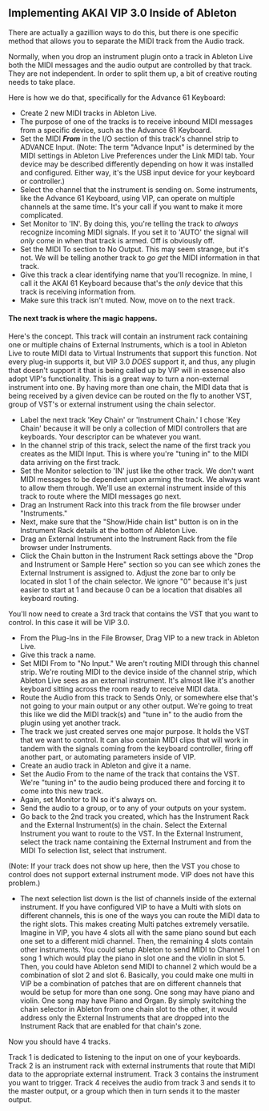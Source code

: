 ## Implementing AKAI VIP 3.0 Inside of Ableton

There are actually a gazillion ways to do this, but there is one specific method that allows you to separate the MIDI track from the Audio track.

Normally, when you drop an instrument plugin onto a track in Ableton Live both the MIDI messages and the audio output are controlled by that track.  They are not independent.  In order to split them up, a bit of creative routing needs to take place.  

Here is how we do that, specifically for the Advance 61 Keyboard:

- Create 2 new MIDI tracks in Ableton Live.
- The purpose of one of the tracks is to receive inbound MIDI messages from a specific device, such as the Advance 61 Keyboard.  
- Set the MIDI **_From_** in the I/O section of this track's channel strip to ADVANCE Input.  (Note: The term "Advance Input" is determined by the MIDI settings in Ableton Live Preferences under the Link MIDI tab. Your device may be described differently depending on how it was installed and configured.  Either way, it's the USB input device for your keyboard or controller.)
- Select the channel that the instrument is sending on.  Some instruments, like the Advance 61 Keyboard, using VIP, can operate on multiple channels at the same time.  It's your call if you want to make it more complicated.  
- Set Monitor to 'IN'.  By doing this, you're telling the track to _always_ recognize incoming MIDI signals.  If you set it to 'AUTO' the signal will _only_ come in when that track is armed.  Off is obviously off.
- Set the MIDI To section to No Output.  This may seem strange, but it's not.  We will be telling another track to _go get_ the MIDI information in that track.
- Give this track a clear identifying name that you'll recognize.  In mine, I call it the AKAI 61 Keyboard because that's the _only_ device that this track is receiving information from.
- Make sure this track isn't muted.  Now, move on to the next track.

#### The next track is where the magic happens.

Here's the concept.  This track will contain an instrument rack containing one or multiple chains of External Instruments, which is a tool in Ableton Live to route MIDI data to Virtual Instruments that support this function.  Not every plug-in supports it, but VIP 3.0 _DOES_ support it, and thus, any plugin that doesn't support it that is being called up by VIP will in essence also adopt VIP's functionality.  This is a great way to turn a non-external instrument into one.  By having more than one chain, the MIDI data that is being received by a given device can be routed on the fly to another VST, group of VST's or external instrument using the chain selector.

- Label the next track 'Key Chain' or 'Instrument Chain.'  I chose 'Key Chain' because it will be only a collection of MIDI controllers that are keyboards.  Your descriptor can be whatever you want.
- In the channel strip of this track, select the name of the first track you creates as the MIDI Input.  This is where you're "tuning in" to the MIDI data arriving on the first track.
- Set the Monitor selection to 'IN' just like the other track.  We don't want MIDI messages to be dependent upon arming the track.  We always want to allow them through.  We'll use an external instrument inside of this track to route where the MIDI messages go next.
- Drag an Instrument Rack into this track from the file browser under "Instruments."
- Next, make sure that the "Show/Hide chain list" button is on in the Instrument Rack details at the bottom of Ableton Live.
- Drag an External Instrument into the Instrument Rack from the file browser under Instruments.
- Click the Chain button in the Instrument Rack settings above the "Drop and Instrument or Sample Here" section so you can see which zones the External Instrument is assigned to.  Adjust the zone bar to only be located in slot 1 of the chain selector.  We ignore "0" because it's just easier to start at 1 and because 0 can be a location that disables all keyboard routing.

You'll now need to create a 3rd track that contains the VST that you want to control.  In this case it will be VIP 3.0.

- From the Plug-Ins in the File Browser, Drag VIP to a new track in Ableton Live.
- Give this track a name.
- Set MIDI From to "No Input."  We aren't routing MIDI through this channel strip.  We're routing MIDI to the device inside of the channel strip, which Ableton Live sees as an external instrument.  It's almost like it's another keyboard sitting across the room ready to receive MIDI data.
- Route the Audio from this track to Sends Only, or somewhere else that's not going to your main output or any other output.  We're going to treat this like we did the MIDI track(s) and "tune in" to the audio from the plugin using yet another track.
- The track we just created serves one major purpose.  It holds the VST that we want to control.  It can also contain MIDI clips that will work in tandem with the signals coming from the keyboard controller, firing off another part, or automating parameters inside of VIP.  
- Create an audio track in Ableton and give it a name.
- Set the Audio From to the name of the track that contains the VST.  We're "tuning in" to the audio being produced there and forcing it to come into this new track.
- Again, set Monitor to IN so it's always on.
- Send the audio to a group, or to any of your outputs on your system.
- Go back to the 2nd track you created, which has the Instrument Rack and the External Instrument(s) in the chain.  Select the External Instrument you want to route to the VST.  In the External Instrument, select the track name containing the External Instrument and from the MIDI To selection list, select that instrument.

(Note:  If your track does not show up here, then the VST you chose to control does not support external instrument mode.  VIP does not have this problem.)

- The next selection list down is the list of channels inside of the external instrument.  If you have configured VIP to have a Multi with slots on different channels, this is one of the ways you can route the MIDI data to the right slots.  This makes creating Multi patches extremely versatile.  Imagine in VIP, you have 4 slots all with the same piano sound but each one set to a different midi channel.  Then, the remaining 4 slots contain other instruments.  You could setup Ableton to send MIDI to Channel 1 on song 1 which would play the piano in slot one and the violin in slot 5.  Then, you could have Ableton send MIDI to channel 2 which would be a combination of slot 2 and slot 6.  Basically, you could make one multi in VIP be a combination of patches that are on different channels that would be setup for more than one song.  One song may have piano and violin.  One song may have Piano and Organ.  By simply switching the chain selector in Ableton from one chain slot to the other, it would address only the External Instruments that are dropped into the Instrument Rack that are enabled for that chain's zone.

Now you should have 4 tracks.

Track 1 is dedicated to listening to the input on one of your keyboards.
Track 2 is an instrument rack with external instruments that route that MIDI data to the appropriate external instrument.
Track 3 contains the instrument you want to trigger.
Track 4 receives the audio from track 3 and sends it to the master output, or a group which then in turn sends it to the master output.
